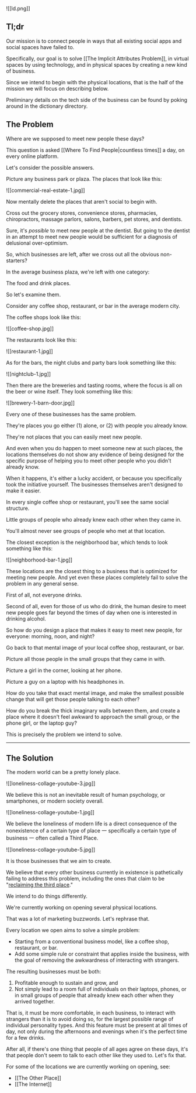 
![[ld.png]]

## Tl;dr

Our mission is to connect people in ways that all existing social apps and social spaces have failed to.

Specifically, our goal is to solve [[The Implicit Attributes Problem]], in virtual spaces by using technology, and in physical spaces by creating a new kind of business.

Since we intend to begin with the physical locations, that is the half of the mission we will focus on describing below.

Preliminary details on the tech side of the business can be found by poking around in the dictionary directory.

## The Problem

Where are we supposed to meet new people these days?

This question is asked [[Where To Find People|countless times]] a day, on every online platform.

Let's consider the possible answers.

Picture any business park or plaza. The places that look like this:

![[commercial-real-estate-1.jpg]]

Now mentally delete the places that aren't social to begin with.

Cross out the grocery stores, convenience stores, pharmacies, chiropractors, massage parlors, salons, barbers, pet stores, and dentists.

Sure, it's _possible_ to meet new people at the dentist. But going to the dentist in an attempt to meet new people would be sufficient for a diagnosis of delusional over-optimism.

So, which businesses are left, after we cross out all the obvious non-starters?

In the average business plaza, we're left with one category:

The food and drink places.

So let's examine them.

Consider any coffee shop, restaurant, or bar in the average modern city.

The coffee shops look like this:

![[coffee-shop.jpg]]

The restaurants look like this:

![[restaurant-1.jpg]]

As for the bars, the night clubs and party bars look something like this:

![[nightclub-1.jpg]]

Then there are the breweries and tasting rooms, where the focus is all on the beer or wine itself. They look something like this:

![[brewery-1-barn-door.jpg]]

Every one of these businesses has the same problem.

They're places you go either (1) alone, or (2) with people you already know.

They're not places that you can easily meet new people.

And even when you do happen to meet someone new at such places, the locations themselves do not show any evidence of being designed for the specific purpose of helping you to meet other people who you didn't already know.

When it happens, it's either a lucky accident, or because you specifically took the initiative yourself. The businesses themselves aren't designed to make it easier.

In every single coffee shop or restaurant, you'll see the same social structure.

Little groups of people who already knew each other when they came in.

You'll almost never see groups of people who met at that location.

The closest exception is the neighborhood bar, which tends to look something like this:

![[neighborhood-bar-1.jpg]]


These locations are the closest thing to a business that is optimized for meeting new people. And yet even these places completely fail to solve the problem in any general sense.

First of all, not everyone drinks.

Second of all, even for those of us who do drink, the human desire to meet new people goes far beyond the times of day when one is interested in drinking alcohol.

So how do you design a place that makes it easy to meet new people, for everyone: morning, noon, and night?

Go back to that mental image of your local coffee shop, restaurant, or bar.

Picture all those people in the small groups that they came in with.

Picture a girl in the corner, looking at her phone.

Picture a guy on a laptop with his headphones in.

How do you take that exact mental image, and make the smallest possible change that will get those people talking to each other?

How do you break the thick imaginary walls between them, and create a place where it doesn't feel awkward to approach the small group, or the phone girl, or the laptop guy?

This is precisely the problem we intend to solve.

---
## The Solution

The modern world can be a pretty lonely place.

![[loneliness-collage-youtube-3.jpg]]

We believe this is not an inevitable result of human psychology, or smartphones, or modern society overall.

![[loneliness-collage-youtube-1.jpg]]

We believe the loneliness of modern life is a direct consequence of the nonexistence of a certain type of place 一 specifically a certain type of business 一 often called a Third Place.

![[loneliness-collage-youtube-5.jpg]]

It is those businesses that we aim to create.

We believe that every other business currently in existence is pathetically failing to address this problem, including the ones that claim to be "[reclaiming the third place](https://stories.starbucks.com/emea/stories/2024/reclaiming-third-places-our-bold-vision-for-community-stores/)."

We intend to do things differently.

We're currently working on opening several physical locations.

That was a lot of marketing buzzwords. Let's rephrase that.

Every location we open aims to solve a simple problem:

- Starting from a conventional business model, like a coffee shop, restaurant, or bar.
- Add some simple rule or constraint that applies inside the business, with the goal of removing the awkwardness of interacting with strangers.

The resulting businesses must be both:

1. Profitable enough to sustain and grow, and
2. Not simply lead to a room full of individuals on their laptops, phones, or in small groups of people that already knew each other when they arrived together.

That is, it must be more comfortable, in each business, to interact with strangers than it is to avoid doing so, for the largest possible range of individual personality types. And this feature must be present at all times of day, not only during the afternoons and evenings when it's the perfect time for a few drinks.

After all, if there's one thing that people of all ages agree on these days, it's that people don't seem to talk to each other like they used to. Let's fix that.

For some of the locations we are currently working on opening, see:
- [[The Other Place]]
- [[The Internet]]
